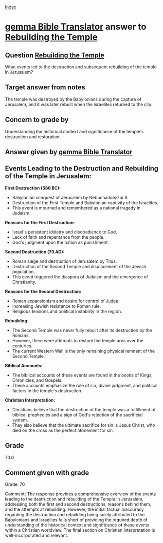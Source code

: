 
[Index](../../index.md)
# [gemma Bible Translator](../../answering_models/gemma_Bible_Translator.md) answer to [Rebuilding the Temple](../../questions/Rebuilding_the_Temple.md)

## Question [Rebuilding the Temple](../../questions/Rebuilding_the_Temple.md)
What events led to the destruction and subsequent rebuilding of the temple in Jerusalem?

## Target answer from notes
The temple was destroyed by the Babylonians during the capture of Jerusalem, and it was later rebuilt when the Israelites returned to the city.

## Concern to grade by
Understanding the historical context and significance of the temple's destruction and restoration.

## Answer given by [gemma Bible Translator](../../answering_models/gemma_Bible_Translator.md)
## Events Leading to the Destruction and Rebuilding of the Temple in Jerusalem:

**First Destruction (586 BC):**

* Babylonian conquest of Jerusalem by Nebuchadnezzar II.
* Destruction of the First Temple and Babylonian captivity of the Israelites.
* This event is mourned and remembered as a national tragedy in Judaism.


**Reasons for the First Destruction:**

* Israel's persistent idolatry and disobedience to God.
* Lack of faith and repentance from the people.
* God's judgment upon the nation as punishment.


**Second Destruction (70 AD):**

* Roman siege and destruction of Jerusalem by Titus.
* Destruction of the Second Temple and displacement of the Jewish population.
* This event triggered the diaspora of Judaism and the emergence of Christianity.


**Reasons for the Second Destruction:**

* Roman expansionism and desire for control of Judea.
* Increasing Jewish resistance to Roman rule.
* Religious tensions and political instability in the region.


**Rebuilding:**

* The Second Temple was never fully rebuilt after its destruction by the Romans.
* However, there were attempts to restore the temple area over the centuries.
* The current Western Wall is the only remaining physical remnant of the Second Temple.


**Biblical Accounts:**

* The biblical accounts of these events are found in the books of Kings, Chronicles, and Gospels.
* These accounts emphasize the role of sin, divine judgment, and political factors in the temple's destruction.


**Christian Interpretation:**

* Christians believe that the destruction of the temple was a fulfillment of biblical prophecies and a sign of God's rejection of the sacrificial system.
* They also believe that the ultimate sacrifice for sin is Jesus Christ, who died on the cross as the perfect atonement for sin.

## Grade
70.0

## Comment given with grade
Grade: 70

Comment: The response provides a comprehensive overview of the events leading to the destruction and rebuilding of the Temple in Jerusalem, addressing both the first and second destructions, reasons behind them, and the attempts at rebuilding. However, the initial factual inaccuracy regarding the destruction and rebuilding being solely attributed to the Babylonians and Israelites falls short of providing the required depth of understanding of the historical context and significance of these events within a Christian worldview. The final section on Christian interpretation is well-incorporated and relevant.
